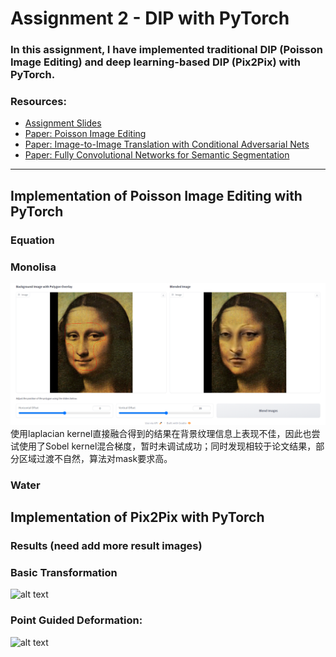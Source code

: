 # Assignment 2 - DIP with PyTorch

### In this assignment, I have implemented traditional DIP (Poisson Image Editing) and deep learning-based DIP (Pix2Pix) with PyTorch.

### Resources:
- [Assignment Slides](https://rec.ustc.edu.cn/share/705bfa50-6e53-11ef-b955-bb76c0fede49)  
- [Paper: Poisson Image Editing](https://www.cs.jhu.edu/~misha/Fall07/Papers/Perez03.pdf)
- [Paper: Image-to-Image Translation with Conditional Adversarial Nets](https://phillipi.github.io/pix2pix/)
- [Paper: Fully Convolutional Networks for Semantic Segmentation](https://arxiv.org/abs/1411.4038)

---

## Implementation of Poisson Image Editing with PyTorch

### Equation

### Monolisa
<img src="pics/Results1.PNG" alt="alt text" width="800">
使用laplacian kernel直接融合得到的结果在背景纹理信息上表现不佳，因此也尝试使用了Sobel kernel混合梯度，暂时未调试成功；同时发现相较于论文结果，部分区域过渡不自然，算法对mask要求高。

### Water

## Implementation of Pix2Pix with PyTorch
### Results (need add more result images)
### Basic Transformation
<img src="pics/global_demo.gif" alt="alt text" width="800">

### Point Guided Deformation:
<img src="pics/point_demo.gif" alt="alt text" width="800">
